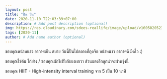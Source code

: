 ```yaml
---
layout: post
title: "ปั่น ปั่น"
date: 2020-11-10 T22:03:39+07:00
description: # Add post description (optional)
img: https://res.cloudinary.com/sdees-reallife/image/upload/v1605020523/IMG_20201110_185203.jpg # Add image post (optional)
tags: [2020-11]
author: # Add name author (optional)
---
```

ขอบคุณหน้าหนาว อากาศเย็น สบาย วันนี้ปั่นไปตลาดที่กุดจิก หน้าหนาว อากาศดี มืดไว :)

ขอบคุณไข่ต้ม ไก่ย่าง / ขอบคุณผักชีฝรั่งกับแตงกวา ส่วนแตงอีกลูกน่าจะผ่าพรุ่งนี้

ขอบคุณ HIIT - High-intensity interval training จาก 5 เป็น 10 นาที

<i class="fa fa-child" style="color:plum"></i>
